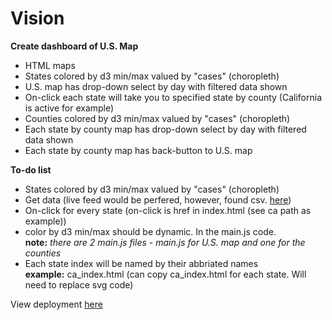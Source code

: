 # Vision  
**Create dashboard of U.S. Map**  
- HTML maps
- States colored by d3 min/max valued by "cases" (choropleth)  
- U.S. map has drop-down select by day with filtered data shown   
- On-click each state will take you to specified state by county (California is active for example)  
- Counties colored by d3 min/max valued by "cases" (choropleth)  
- Each state by county map has drop-down select by day with filtered data shown  
- Each state by county map has back-button to U.S. map  

**To-do list**  
- States colored by d3 min/max valued by "cases" (choropleth)  
- Get data (live feed would be perfered, however, found csv. [here](https://github.com/datasets/covid-19))  
- On-click for every state (on-click is href in index.html (see ca path as example))  
- color by d3 min/max should be dynamic. In the main.js code.  
**note:** *there are 2 main.js files - main.js for U.S. map and one for the counties*  
- Each state index will be named by their abbriated names  
**example:** ca_index.html (can copy ca_index.html for each state. Will need to replace svg code)  

View deployment [here](https://shannon-goddard.github.io/COV19MAP/)
